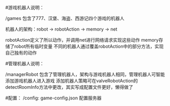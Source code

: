#游戏机器人说明：

/games 包含了777、汉堡、海盗、西游记四个游戏的机器人

机器人的架构：robot -> robotAction -> memory
                                 -> net

robotAction定义了所以动作，并调用net进行网络请求实现这些动作
memory存储了robot所有临时变量
不同的机器人通过覆盖robotAction中的部分方法，实现自己独有的动作

#管理机器人说明：

/managerRobot 包含了管理机器人，架构与游戏机器人相同，管理机器人可智能添加游戏机器人进入游戏
添加机器人策略可在valveRobotAction的detectRoomInfo方法中更改，其实写成配置文件更好，懒得做了

#配置：
/config:
game-config.json 配置服务器